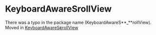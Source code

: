 # KeyboardAwareSrollView

There was a typo in the package name (KeyboardAwareS**\_**rollView).
Moved in [KeyboardAwareS**c**rollView](/packages/keyboard-aware-scrollview)
